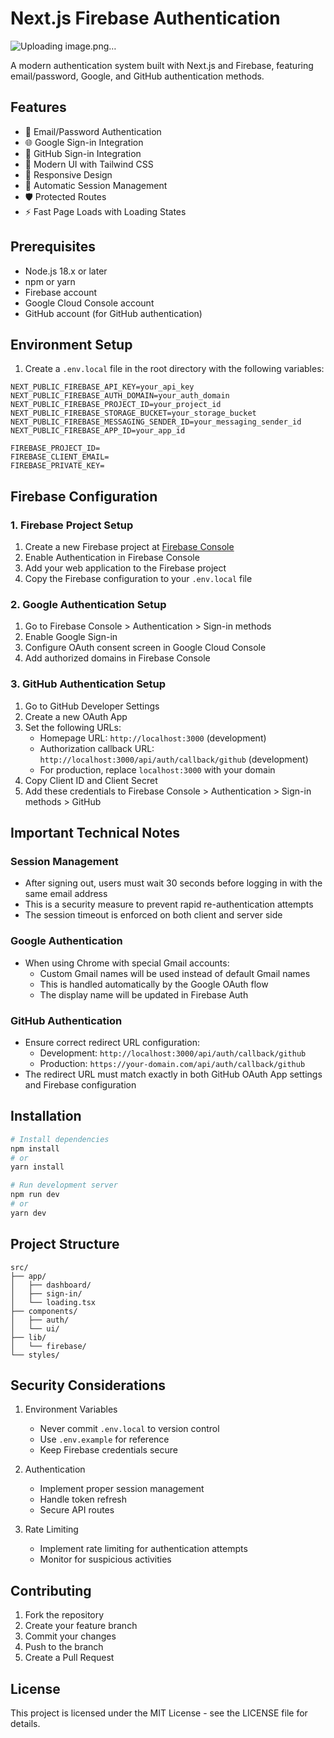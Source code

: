 # Next.js Firebase Authentication

![Uploading image.png…]()

A modern authentication system built with Next.js and Firebase, featuring email/password, Google, and GitHub authentication methods.

## Features

- 🔐 Email/Password Authentication
- 🌐 Google Sign-in Integration
- 🐙 GitHub Sign-in Integration
- 🎨 Modern UI with Tailwind CSS
- 📱 Responsive Design
- 🔄 Automatic Session Management
- 🛡️ Protected Routes
- ⚡ Fast Page Loads with Loading States

## Prerequisites

- Node.js 18.x or later
- npm or yarn
- Firebase account
- Google Cloud Console account
- GitHub account (for GitHub authentication)

## Environment Setup

1. Create a `.env.local` file in the root directory with the following variables:

```env
NEXT_PUBLIC_FIREBASE_API_KEY=your_api_key
NEXT_PUBLIC_FIREBASE_AUTH_DOMAIN=your_auth_domain
NEXT_PUBLIC_FIREBASE_PROJECT_ID=your_project_id
NEXT_PUBLIC_FIREBASE_STORAGE_BUCKET=your_storage_bucket
NEXT_PUBLIC_FIREBASE_MESSAGING_SENDER_ID=your_messaging_sender_id
NEXT_PUBLIC_FIREBASE_APP_ID=your_app_id

FIREBASE_PROJECT_ID=
FIREBASE_CLIENT_EMAIL=
FIREBASE_PRIVATE_KEY= 
```

## Firebase Configuration

### 1. Firebase Project Setup

1. Create a new Firebase project at [Firebase Console](https://console.firebase.google.com)
2. Enable Authentication in Firebase Console
3. Add your web application to the Firebase project
4. Copy the Firebase configuration to your `.env.local` file

### 2. Google Authentication Setup

1. Go to Firebase Console > Authentication > Sign-in methods
2. Enable Google Sign-in
3. Configure OAuth consent screen in Google Cloud Console
4. Add authorized domains in Firebase Console

### 3. GitHub Authentication Setup

1. Go to GitHub Developer Settings
2. Create a new OAuth App
3. Set the following URLs:
   - Homepage URL: `http://localhost:3000` (development)
   - Authorization callback URL: `http://localhost:3000/api/auth/callback/github` (development)
   - For production, replace `localhost:3000` with your domain
4. Copy Client ID and Client Secret
5. Add these credentials to Firebase Console > Authentication > Sign-in methods > GitHub

## Important Technical Notes

### Session Management

- After signing out, users must wait 30 seconds before logging in with the same email address
- This is a security measure to prevent rapid re-authentication attempts
- The session timeout is enforced on both client and server side

### Google Authentication

- When using Chrome with special Gmail accounts:
  - Custom Gmail names will be used instead of default Gmail names
  - This is handled automatically by the Google OAuth flow
  - The display name will be updated in Firebase Auth

### GitHub Authentication

- Ensure correct redirect URL configuration:
  - Development: `http://localhost:3000/api/auth/callback/github`
  - Production: `https://your-domain.com/api/auth/callback/github`
- The redirect URL must match exactly in both GitHub OAuth App settings and Firebase configuration

## Installation

```bash
# Install dependencies
npm install
# or
yarn install

# Run development server
npm run dev
# or
yarn dev
```

## Project Structure

```
src/
├── app/
│   ├── dashboard/
│   ├── sign-in/
│   └── loading.tsx
├── components/
│   ├── auth/
│   └── ui/
├── lib/
│   └── firebase/
└── styles/
```

## Security Considerations

1. Environment Variables
   - Never commit `.env.local` to version control
   - Use `.env.example` for reference
   - Keep Firebase credentials secure

2. Authentication
   - Implement proper session management
   - Handle token refresh
   - Secure API routes

3. Rate Limiting
   - Implement rate limiting for authentication attempts
   - Monitor for suspicious activities

## Contributing

1. Fork the repository
2. Create your feature branch
3. Commit your changes
4. Push to the branch
5. Create a Pull Request

## License

This project is licensed under the MIT License - see the LICENSE file for details.

